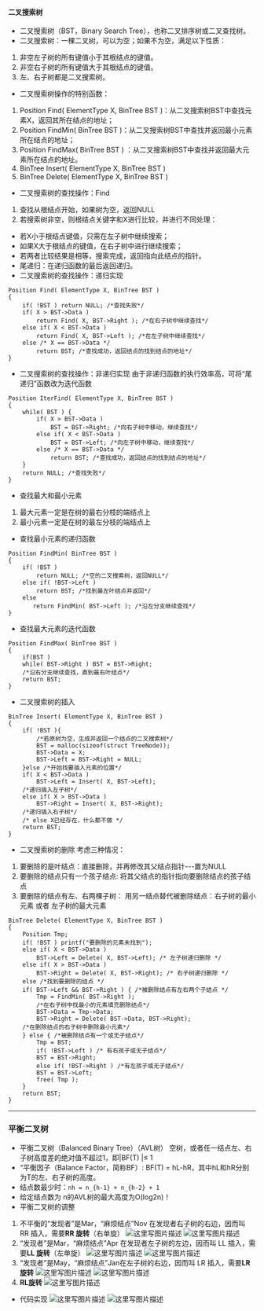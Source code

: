 #### 二叉搜索树
- 二叉搜索树（BST，Binary Search Tree），也称二叉排序树或二叉查找树。
- 二叉搜索树：一棵二叉树，可以为空；如果不为空，满足以下性质：
1. 非空左子树的所有键值小于其根结点的键值。
2. 非空右子树的所有键值大于其根结点的键值。
3. 左、右子树都是二叉搜索树。
- 二叉搜索树操作的特别函数：
1. Position Find( ElementType X, BinTree BST )：从二叉搜索树BST中查找元素X，返回其所在结点的地址；
2. Position FindMin( BinTree BST )：从二叉搜索树BST中查找并返回最小元素所在结点的地址；
3. Position FindMax( BinTree BST ) ：从二叉搜索树BST中查找并返回最大元素所在结点的地址。
4. BinTree Insert( ElementType X, BinTree BST )
5. BinTree Delete( ElementType X, BinTree BST )
- 二叉搜索树的查找操作：Find
1. 查找从根结点开始，如果树为空，返回NULL
2. 若搜索树非空，则根结点关键字和X进行比较，并进行不同处理：
  - 若X小于根结点键值，只需在左子树中继续搜索；
  - 如果X大于根结点的键值，在右子树中进行继续搜索；
  - 若两者比较结果是相等，搜索完成，返回指向此结点的指针。
- 尾递归：在递归函数的最后返回递归。
- 二叉搜索树的查找操作：递归实现

```
Position Find( ElementType X, BinTree BST )
{
	if( !BST ) return NULL; /*查找失败*/
	if( X > BST->Data )
		return Find( X, BST->Right ); /*在右子树中继续查找*/
	else if( X < BST->Data )
		return Find( X, BST->Left ); /*在左子树中继续查找*/
	else /* X == BST->Data */
		return BST; /*查找成功，返回结点的找到结点的地址*/
}
```
-  二叉搜索树的查找操作：非递归实现
由于非递归函数的执行效率高，可将“尾递归”函数改为迭代函数

```
Position IterFind( ElementType X, BinTree BST )
{
	while( BST ) {
		if( X > BST->Data )
			BST = BST->Right; /*向右子树中移动，继续查找*/
		else if( X < BST->Data )
			BST = BST->Left; /*向左子树中移动，继续查找*/
		else /* X == BST->Data */
			return BST; /*查找成功，返回结点的找到结点的地址*/
	}
	return NULL; /*查找失败*/
}
```
- 查找最大和最小元素
1. 最大元素一定是在树的最右分枝的端结点上
2. 最小元素一定是在树的最左分枝的端结点上
- 查找最小元素的递归函数

```
Position FindMin( BinTree BST )
{
	if( !BST ) 
	    return NULL; /*空的二叉搜索树，返回NULL*/
	else if( !BST->Left )
	    return BST; /*找到最左叶结点并返回*/
	else
	   return FindMin( BST->Left ); /*沿左分支继续查找*/
}
```
- 查找最大元素的迭代函数

```
Position FindMax( BinTree BST )
{
	if(BST )
	while( BST->Right ) BST = BST->Right;
	/*沿右分支继续查找，直到最右叶结点*/
	return BST;
}
```
- 二叉搜索树的插入

```
BinTree Insert( ElementType X, BinTree BST )
{
	if( !BST ){
		/*若原树为空，生成并返回一个结点的二叉搜索树*/
		BST = malloc(sizeof(struct TreeNode));
		BST->Data = X;
		BST->Left = BST->Right = NULL;
	}else /*开始找要插入元素的位置*/
	if( X < BST->Data )
		BST->Left = Insert( X, BST->Left);
	/*递归插入左子树*/
	else if( X > BST->Data )
		BST->Right = Insert( X, BST->Right);
	/*递归插入右子树*/
	/* else X已经存在，什么都不做 */
	return BST;
}
```
- 二叉搜索树的删除
考虑三种情况：
1. 要删除的是叶结点：直接删除，并再修改其父结点指针---置为NULL
2. 要删除的结点只有一个孩子结点: 将其父结点的指针指向要删除结点的孩子结点
3. 要删除的结点有左、右两棵子树： 用另一结点替代被删除结点：右子树的最小元素 或者 左子树的最大元素

```
BinTree Delete( ElementType X, BinTree BST )
{ 
	Position Tmp;
	if( !BST ) printf("要删除的元素未找到");
	else if( X < BST->Data )
		BST->Left = Delete( X, BST->Left); /* 左子树递归删除 */
	else if( X > BST->Data )
		BST->Right = Delete( X, BST->Right); /* 右子树递归删除 */
	else /*找到要删除的结点 */
	if( BST->Left && BST->Right ) { /*被删除结点有左右两个子结点 */
		Tmp = FindMin( BST->Right );
		/*在右子树中找最小的元素填充删除结点*/
		BST->Data = Tmp->Data;
		BST->Right = Delete( BST->Data, BST->Right);
	/*在删除结点的右子树中删除最小元素*/
	} else { /*被删除结点有一个或无子结点*/
		Tmp = BST;
		if( !BST->Left ) /* 有右孩子或无子结点*/
		BST = BST->Right;
		else if( !BST->Right ) /*有左孩子或无子结点*/
		BST = BST->Left;
		free( Tmp );
	}
	return BST;
}
```

--- 
### 平衡二叉树
- 平衡二叉树（Balanced Binary Tree）（AVL树）
空树，或者任一结点左、右子树高度差的绝对值不超过1，即|BF(T) |≤ 1
- “平衡因子（Balance Factor，简称BF）: BF(T) = hL-hR，其中hL和hR分别为T的左、右子树的高度。
- 结点数最少时：`nh = n_{h-1} + n_{h-2} + 1`
- 给定结点数为 n的AVL树的最大高度为O(log2n)！
- 平衡二叉树的调整
1. 不平衡的“发现者”是Mar，“麻烦结点”Nov 在发现者右子树的右边，因而叫 RR 插入，需要**RR 旋转**（右单旋）
![这里写图片描述](https://img-blog.csdn.net/20180428114223852?watermark/2/text/aHR0cHM6Ly9ibG9nLmNzZG4ubmV0L2J1Y3RfemM=/font/5a6L5L2T/fontsize/400/fill/I0JBQkFCMA==/dissolve/70)
![这里写图片描述](https://img-blog.csdn.net/20180428114307417?watermark/2/text/aHR0cHM6Ly9ibG9nLmNzZG4ubmV0L2J1Y3RfemM=/font/5a6L5L2T/fontsize/400/fill/I0JBQkFCMA==/dissolve/70)
2. “发现者”是Mar，“麻烦结点”Apr 在发现者左子树的左边，因而叫 LL 插入，需要**LL 旋转**（左单旋）
![这里写图片描述](https://img-blog.csdn.net/20180428114457597?watermark/2/text/aHR0cHM6Ly9ibG9nLmNzZG4ubmV0L2J1Y3RfemM=/font/5a6L5L2T/fontsize/400/fill/I0JBQkFCMA==/dissolve/70)
![这里写图片描述](https://img-blog.csdn.net/20180428114505176?watermark/2/text/aHR0cHM6Ly9ibG9nLmNzZG4ubmV0L2J1Y3RfemM=/font/5a6L5L2T/fontsize/400/fill/I0JBQkFCMA==/dissolve/70)
3. “发现者”是May，“麻烦结点”Jan在左子树的右边，因而叫 LR 插入，需要**LR 旋转**
![这里写图片描述](https://img-blog.csdn.net/20180428114707459?watermark/2/text/aHR0cHM6Ly9ibG9nLmNzZG4ubmV0L2J1Y3RfemM=/font/5a6L5L2T/fontsize/400/fill/I0JBQkFCMA==/dissolve/70)
![这里写图片描述](https://img-blog.csdn.net/20180428114714706?watermark/2/text/aHR0cHM6Ly9ibG9nLmNzZG4ubmV0L2J1Y3RfemM=/font/5a6L5L2T/fontsize/400/fill/I0JBQkFCMA==/dissolve/70)
4. **RL旋转**
![这里写图片描述](https://img-blog.csdn.net/2018042811483146?watermark/2/text/aHR0cHM6Ly9ibG9nLmNzZG4ubmV0L2J1Y3RfemM=/font/5a6L5L2T/fontsize/400/fill/I0JBQkFCMA==/dissolve/70)
- 代码实现
![这里写图片描述](https://img-blog.csdn.net/20180428115142289?watermark/2/text/aHR0cHM6Ly9ibG9nLmNzZG4ubmV0L2J1Y3RfemM=/font/5a6L5L2T/fontsize/400/fill/I0JBQkFCMA==/dissolve/70)
![这里写图片描述](https://img-blog.csdn.net/20180428115153868?watermark/2/text/aHR0cHM6Ly9ibG9nLmNzZG4ubmV0L2J1Y3RfemM=/font/5a6L5L2T/fontsize/400/fill/I0JBQkFCMA==/dissolve/70)
